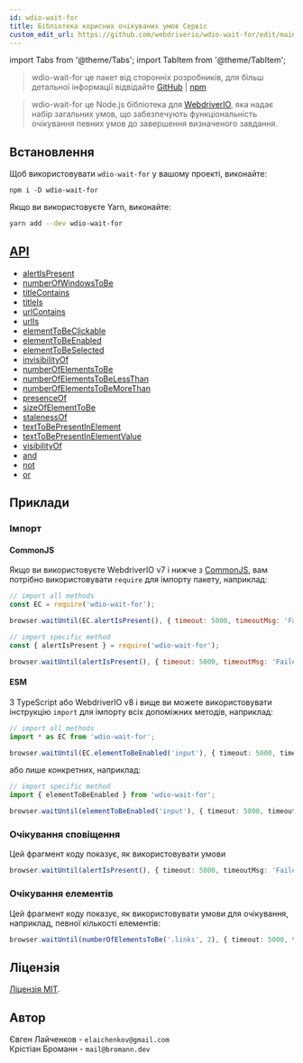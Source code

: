```yaml
---
id: wdio-wait-for
title: Бібліотека корисних очікуваних умов Сервіс
custom_edit_url: https://github.com/webdriverio/wdio-wait-for/edit/main/README.md
---
```


import Tabs from '@theme/Tabs';
import TabItem from '@theme/TabItem';

> wdio-wait-for це пакет від сторонніх розробників, для більш детальної інформації відвідайте [GitHub](https://github.com/webdriverio/wdio-wait-for) | [npm](https://www.npmjs.com/package/wdio-wait-for)

> wdio-wait-for це Node.js бібліотека для [WebdriverIO](http://webdriver.io/), яка надає набір загальних умов, що забезпечують функціональність очікування певних умов до завершення визначеного завдання.

## Встановлення
Щоб використовувати `wdio-wait-for` у вашому проекті, виконайте:

```shell
npm i -D wdio-wait-for
```

Якщо ви використовуєте Yarn, виконайте:

```sh
yarn add --dev wdio-wait-for
```

## [API](https://github.com/webdriverio/wdio-wait-for/blob/main/./docs/modules.md)

- [alertIsPresent](https://github.com/webdriverio/wdio-wait-for/blob/main/docs/modules/browser_alertispresent.md)
- [numberOfWindowsToBe​](https://github.com/webdriverio/wdio-wait-for/blob/main/docs/modules/browser_numberofwindowstobe_.md)
- [titleContains](https://github.com/webdriverio/wdio-wait-for/blob/main/docs/modules/browser_titlecontains.md)
- [titleIs](https://github.com/webdriverio/wdio-wait-for/blob/main/docs/modules/browser_titleis.md)
- [urlContains](https://github.com/webdriverio/wdio-wait-for/blob/main/docs/modules/browser_urlcontains.md)
- [urlIs](https://github.com/webdriverio/wdio-wait-for/blob/main/docs/modules/browser_urlis.md)
- [elementToBeClickable](https://github.com/webdriverio/wdio-wait-for/blob/main/docs/modules/element_elementtobeclickable.md)
- [elementToBeEnabled](https://github.com/webdriverio/wdio-wait-for/blob/main/docs/modules/element_elementtobeenabled.md)
- [elementToBeSelected](https://github.com/webdriverio/wdio-wait-for/blob/main/docs/modules/element_elementtobeselected.md)
- [invisibilityOf](https://github.com/webdriverio/wdio-wait-for/blob/main/docs/modules/element_invisibilityof.md)
- [numberOfElementsToBe](https://github.com/webdriverio/wdio-wait-for/blob/main/docs/modules/element_numberofelementstobe.md)
- [numberOfElementsToBeLessThan](https://github.com/webdriverio/wdio-wait-for/blob/main/docs/modules/element_numberofelementstobelessthan.md)
- [numberOfElementsToBeMoreThan​](https://github.com/webdriverio/wdio-wait-for/blob/main/docs/modules/element_numberofelementstobemorethan_.md)
- [presenceOf](https://github.com/webdriverio/wdio-wait-for/blob/main/docs/modules/element_presenceof.md)
- [sizeOfElementToBe](https://github.com/webdriverio/wdio-wait-for/blob/main/docs/modules/element_sizeofelementtobe.md)
- [stalenessOf](https://github.com/webdriverio/wdio-wait-for/blob/main/docs/modules/element_stalenessof.md)
- [textToBePresentInElement](https://github.com/webdriverio/wdio-wait-for/blob/main/docs/modules/element_texttobepresentinelement.md)
- [textToBePresentInElementValue](https://github.com/webdriverio/wdio-wait-for/blob/main/docs/modules/element_texttobepresentinelementvalue.md)
- [visibilityOf](https://github.com/webdriverio/wdio-wait-for/blob/main/docs/modules/element_visibilityof.md)
- [and](https://github.com/webdriverio/wdio-wait-for/blob/main/docs/modules/logical_and.md)
- [not](https://github.com/webdriverio/wdio-wait-for/blob/main/docs/modules/logical_not.md)
- [or](https://github.com/webdriverio/wdio-wait-for/blob/main/docs/modules/logical_or.md)

## Приклади

### Імпорт
#### CommonJS

Якщо ви використовуєте WebdriverIO v7 і нижче з [CommonJS](https://en.wikipedia.org/wiki/CommonJS), вам потрібно використовувати `require` для імпорту пакету, наприклад:

```javascript
// import all methods
const EC = require('wdio-wait-for');

browser.waitUntil(EC.alertIsPresent(), { timeout: 5000, timeoutMsg: 'Failed, after waiting for the alert to be present' })
```

```javascript
// import specific method
const { alertIsPresent } = require('wdio-wait-for');

browser.waitUntil(alertIsPresent(), { timeout: 5000, timeoutMsg: 'Failed, after waiting for the alert to be present' })
```

#### ESM

З TypeScript або WebdriverIO v8 і вище ви можете використовувати інструкцію `import` для імпорту всіх допоміжних методів, наприклад:

```typescript
// import all methods
import * as EC from 'wdio-wait-for';

browser.waitUntil(EC.elementToBeEnabled('input'), { timeout: 5000, timeoutMsg: 'Failed, after waiting for the element to be enabled' })
```

або лише конкретних, наприклад:

```typescript
// import specific method
import { elementToBeEnabled } from 'wdio-wait-for';

browser.waitUntil(elementToBeEnabled('input'), { timeout: 5000, timeoutMsg: 'Failed, after waiting for the element to be enabled' })
```

### Очікування сповіщення
Цей фрагмент коду показує, як використовувати умови

```typescript
browser.waitUntil(alertIsPresent(), { timeout: 5000, timeoutMsg: 'Failed, after waiting for the alert to be present' })
```

### Очікування елементів

Цей фрагмент коду показує, як використовувати умови для очікування, наприклад, певної кількості елементів:

```typescript
browser.waitUntil(numberOfElementsToBe('.links', 2), { timeout: 5000, timeoutMsg: 'Failed, after waiting for the 2 elements' })
```

## Ліцензія

[Ліцензія MIT](https://github.com/webdriverio/wdio-wait-for/blob/main/./LICENSE).

## Автор

Євген Лайченков - `elaichenkov@gmail.com`<br />
Крістіан Броманн - `mail@bromann.dev`